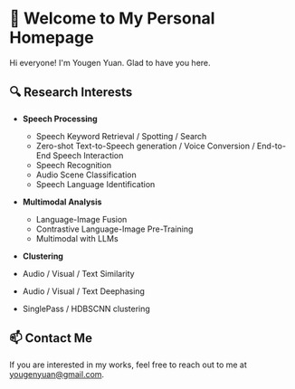 # 👋 Welcome to My Personal Homepage

Hi everyone! I'm Yougen Yuan. Glad to have you here.

## 🔍 Research Interests

- **Speech Processing**
  - Speech Keyword Retrieval / Spotting / Search
  - Zero-shot Text-to-Speech generation / Voice Conversion / End-to-End Speech Interaction
  - Speech Recognition
  - Audio Scene Classification
  - Speech Language Identification
    
- **Multimodal Analysis**
  - Language-Image Fusion
  - Contrastive Language-Image Pre-Training
  - Multimodal with LLMs
  
- **Clustering**
 - Audio / Visual / Text Similarity
 - Audio / Visual / Text Deephasing
 - SinglePass / HDBSCNN clustering
   
## 📫 Contact Me

If you are interested in my works, feel free to reach out to me at [yougenyuan@gmail.com](mailto:yougenyuan@gmail.com).

<!---
ygyuan/ygyuan is a ✨ special ✨ repository because its `README.md` (this file) appears on your GitHub profile.
You can click the Preview link to take a look at your changes.
--->
